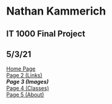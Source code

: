 # Nathan Kammerich
## IT 1000 Final Project
## 5/3/21
[Home Page](README.md) \
[Page 2 (Links)](page2.md) \
***Page 3 (Images)*** \
[Page 4 (Classes)](page4.md) \
[Page 5 (About)](page5.md)
